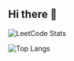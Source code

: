 ## Hi there 👋
![LeetCode Stats](https://leetcard.jacoblin.cool/rheemhanul?theme=light&font=Noto%20Sans)

![Top Langs](https://github-readme-stats.vercel.app/api/top-langs/?username=hanulrheem9218)
<!--
**hanulrheem9218/hanulrheem9218** is a ✨ _special_ ✨ repository because its `README.md` (this file) appears on your GitHub profile.

Here are some ideas to get you started:

- 🔭 I’m currently working on ...
- 🌱 I’m currently learning ...
- 👯 I’m looking to collaborate on ...
- 🤔 I’m looking for help with ...
- 💬 Ask me about ...
- 📫 How to reach me: ...
- 😄 Pronouns: ...
- ⚡ Fun fact: ...
-->
